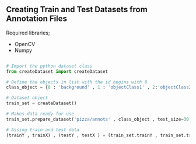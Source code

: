 ## Creating Train and Test Datasets from Annotation Files

Required libraries; 

- OpenCV
- Numpy

```py

# Import the python dataset class
from createDataset import createDataset 

# Define the objects in list with the id begins with 0
class_object = {0 : 'background' , 1 : 'objectClass1' , 2:'objectClass2'}

# Dataset object
train_set = createDataset()

# Makes data ready for use
train_set.prepare_dataset('pizza/annots' , class_object , test_size=30)

# Assing train and test data
(trainY , trainX) , (testY , testX ) = (train_set.trainY , train_set.trainX ) , (train_set.testY , train_set.testX ) 

```
